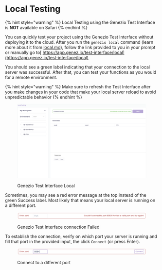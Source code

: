 # Local Testing

{% hint style="warning" %}
Local Testing using the Genezio Test Interface is **NOT** available on Safari
{% endhint %}

You can quickly test your project using the Genezio Test Interface without deploying it to the cloud. After you run the `genezio local` command (learn more about it from [local.md](../cli-tool/cli-commands/local.md "mention")), follow the link provided to you in your prompt or manually go to[ https://app.genez.io/test-interface/local](https://app.genez.io/test-interface/local)

You should see a green label indicating that your connection to the local server was successful. After that, you can test your functions as you would for a remote environment.

{% hint style="warning" %}
Make sure to refresh the Test Interface after you make changes in your code that make your local server reload to avoid unpredictable behavior
{% endhint %}

<figure><img src="../.gitbook/assets/image (21).png" alt="Local Testing"><figcaption><p>Genezio Test Interface Local</p></figcaption></figure>

Sometimes, you may see a red error message at the top instead of the green Success label. Most likely that means your local server is running on a different port.&#x20;

<figure><img src="../.gitbook/assets/image (30).png" alt="Connection Failed"><figcaption><p>Genezio Test Interface connection Failed</p></figcaption></figure>

To establish the connection, verify on which port your server is running and fill that port in the provided input, the click `Connect` (or press Enter).

<figure><img src="../.gitbook/assets/image (10).png" alt="Different port"><figcaption><p>Connect to a different port</p></figcaption></figure>
